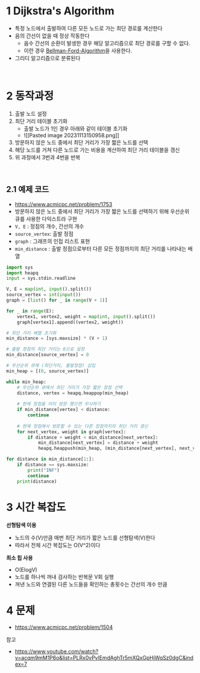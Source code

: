 # 1 Dijkstra's Algorithm

* 특정 노드에서 출발하여 다른 모든 노드로 가는 최단 경로를 계산한다
* 음의 간선이 없을 때 정상 작동한다
	* 음수 간선의 순환이 발생한 경우 해당 알고리즘으로 최단 경로를 구할 수 없다.
	* 이런 경우  [Bellman-Ford-Algorithm](../Bellman-Ford-Algorithm/Bellman-Ford-Algorithm.md)을 사용한다.
* 그리디 알고리즘으로 분류된다

<br>

# 2 동작과정

1. 출발 노드 설정
2. 최단 거리 테이블 초기화 
	* 출발 노드가 1인 경우 아래와 같이 테이블 초기화
	* ![[Pasted image 20231113150958.png]]
3. 방문하지 않은 노드 중에서 최단 거리가 가장 짧은 노드를 선택
4. 해당 노드를 거쳐 다른 노드로 가는 비용을 계산하여 최단 거리 테이블을 갱신
5. 위 과정에서 3번과 4번을 반복

<br>

## 2.1 예제 코드

* https://www.acmicpc.net/problem/1753
* 방문하지 않은 노드 중에서 최단 거리가 가장 짧은 노드를 선택하기 위해 우선순위 큐를 사용한 다익스트라 구현
* `V, E` : 정점의 개수, 간선의 개수
* `source_vertex`: 출발 정점
* `graph` : 그래프의 인접 리스트 표현
* `min_distance` : 출발 정점으로부터 다른 모든 정점까지의 최단 거리를 나타내는 배열

```python
import sys
import heapq
input = sys.stdin.readline

V, E = map(int, input().split())
source_vertex = int(input())
graph = [list() for _ in range(V + 1)]

for _ in range(E):
    vertex1, vertex2, weight = map(int, input().split())
    graph[vertex1].append((vertex2, weight))

# 최단 거리 배열 초기화
min_distance = [sys.maxsize] * (V + 1)

# 출발 정점의 최단 거리는 0으로 설정
min_distance[source_vertex] = 0

# 우선순위 큐에 (최단거리, 출발정점) 삽입
min_heap = [(0, source_vertex)]

while min_heap:
  	# 우선순위 큐에서 최단 거리가 가장 짧은 정점 선택
    distance, vertex = heapq.heappop(min_heap)
 		
    # 현재 정점을 이미 방문 했으면 무시하기
    if min_distance[vertex] < distance:
        continue
		
    # 현재 정점에서 방문할 수 있는 다른 정점까지의 최단 거리 갱신 
    for next_vertex, weight in graph[vertex]:
        if distance + weight < min_distance[next_vertex]:
            min_distance[next_vertex] = distance + weight
            heapq.heappush(min_heap, (min_distance[next_vertex], next_vertex))

for distance in min_distance[1:]:
    if distance == sys.maxsize:
        print("INF")
        continue
    print(distance)
```



# 3 시간 복잡도

**선형탐색 이용**

* 노드의 수(V)만큼 매번 최단 거리가 짧은 노드를 선형탐색(V)한다
* 따라서 전체 시간 복잡도는 O(V^2)이다



**최소 힙 사용**

* O(ElogV)
* 노드를 하나씩 꺼내 검사하는 반복문 V회 실행
* 꺼낸 노드와 연결된 다른 노드들을 확인하는 총횟수는 간선의 개수 만큼



# 4 문제

* https://www.acmicpc.net/problem/1504



참고 

* https://www.youtube.com/watch?v=acqm9mM1P6o&list=PLRx0vPvlEmdAghTr5mXQxGpHjWqSz0dgC&index=7